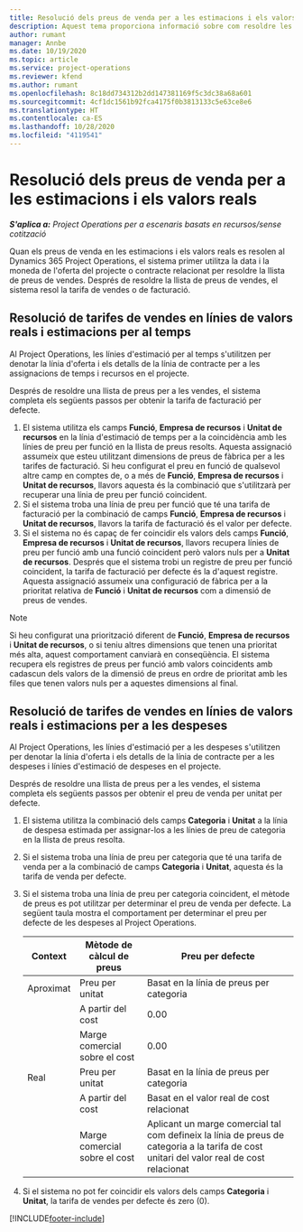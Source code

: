 ```yaml
---
title: Resolució dels preus de venda per a les estimacions i els valors reals
description: Aquest tema proporciona informació sobre com resoldre les tarifes de vendes per a estimacions i valors reals.
author: rumant
manager: Annbe
ms.date: 10/19/2020
ms.topic: article
ms.service: project-operations
ms.reviewer: kfend
ms.author: rumant
ms.openlocfilehash: 8c18dd734312b2dd147381169f5c3dc38a68a601
ms.sourcegitcommit: 4cf1dc1561b92fca4175f0b3813133c5e63ce8e6
ms.translationtype: HT
ms.contentlocale: ca-ES
ms.lasthandoff: 10/28/2020
ms.locfileid: "4119541"
---
```

# <a name="resolve-sales-prices-for-estimates-and-actuals"></a>Resolució dels preus de venda per a les estimacions i els valors reals

_**S'aplica a:** Project Operations per a escenaris basats en recursos/sense cotització_

Quan els preus de venda en les estimacions i els valors reals es resolen al Dynamics 365 Project Operations, el sistema primer utilitza la data i la moneda de l'oferta del projecte o contracte relacionat per resoldre la llista de preus de vendes. Després de resoldre la llista de preus de vendes, el sistema resol la tarifa de vendes o de facturació.

## <a name="resolve-sales-rates-on-actual-and-estimate-lines-for-time"></a>Resolució de tarifes de vendes en línies de valors reals i estimacions per al temps

Al Project Operations, les línies d'estimació per al temps s'utilitzen per denotar la línia d'oferta i els detalls de la línia de contracte per a les assignacions de temps i recursos en el projecte.

Després de resoldre una llista de preus per a les vendes, el sistema completa els següents passos per obtenir la tarifa de facturació per defecte.

1. El sistema utilitza els camps **Funció**, **Empresa de recursos** i **Unitat de recursos** en la línia d'estimació de temps per a la coincidència amb les línies de preu per funció en la llista de preus resolts. Aquesta assignació assumeix que esteu utilitzant dimensions de preus de fàbrica per a les tarifes de facturació. Si heu configurat el preu en funció de qualsevol altre camp en comptes de, o a més de **Funció**, **Empresa de recursos** i **Unitat de recursos**, llavors aquesta és la combinació que s'utilitzarà per recuperar una línia de preu per funció coincident.
2. Si el sistema troba una línia de preu per funció que té una tarifa de facturació per la combinació de camps **Funció**, **Empresa de recursos** i **Unitat de recursos**, llavors la tarifa de facturació és el valor per defecte.
3. Si el sistema no és capaç de fer coincidir els valors dels camps **Funció**, **Empresa de recursos** i **Unitat de recursos**, llavors recupera línies de preu per funció amb una funció coincident però valors nuls per a **Unitat de recursos**. Després que el sistema trobi un registre de preu per funció coincident, la tarifa de facturació per defecte és la d'aquest registre. Aquesta assignació assumeix una configuració de fàbrica per a la prioritat relativa de **Funció** i **Unitat de recursos** com a dimensió de preus de vendes.

> [!NOTE]
> Si heu configurat una priorització diferent de **Funció**, **Empresa de recursos** i **Unitat de recursos**, o si teniu altres dimensions que tenen una prioritat més alta, aquest comportament canviarà en conseqüència. El sistema recupera els registres de preus per funció amb valors coincidents amb cadascun dels valors de la dimensió de preus en ordre de prioritat amb les files que tenen valors nuls per a aquestes dimensions al final.

## <a name="resolve-sales-rates-on-actual-and-estimate-lines-for-expense"></a>Resolució de tarifes de vendes en línies de valors reals i estimacions per a les despeses

Al Project Operations, les línies d'estimació per a les despeses s'utilitzen per denotar la línia d'oferta i els detalls de la línia de contracte per a les despeses i línies d'estimació de despeses en el projecte.

Després de resoldre una llista de preus per a les vendes, el sistema completa els següents passos per obtenir el preu de venda per unitat per defecte.

1. El sistema utilitza la combinació dels camps **Categoria** i **Unitat** a la línia de despesa estimada per assignar-los a les línies de preu de categoria en la llista de preus resolta.
2. Si el sistema troba una línia de preu per categoria que té una tarifa de venda per a la combinació de camps **Categoria** i **Unitat**, aquesta és la tarifa de venda per defecte.
3. Si el sistema troba una línia de preu per categoria coincident, el mètode de preus es pot utilitzar per determinar el preu de venda per defecte. La següent taula mostra el comportament per determinar el preu per defecte de les despeses al Project Operations.

    | Context | Mètode de càlcul de preus | Preu per defecte |
    | --- | --- | --- |
    | Aproximat | Preu per unitat | Basat en la línia de preus per categoria |
    | &nbsp; | A partir del cost | 0.00 |
    | &nbsp; | Marge comercial sobre el cost | 0.00 |
    | Real | Preu per unitat | Basat en la línia de preus per categoria |
    | &nbsp; | A partir del cost | Basat en el valor real de cost relacionat |
    | &nbsp; | Marge comercial sobre el cost | Aplicant un marge comercial tal com defineix la línia de preus de categoria a la tarifa de cost unitari del valor real de cost relacionat |

4. Si el sistema no pot fer coincidir els valors dels camps **Categoria** i **Unitat**, la tarifa de vendes per defecte és zero (0).


[!INCLUDE[footer-include](../includes/footer-banner.md)]